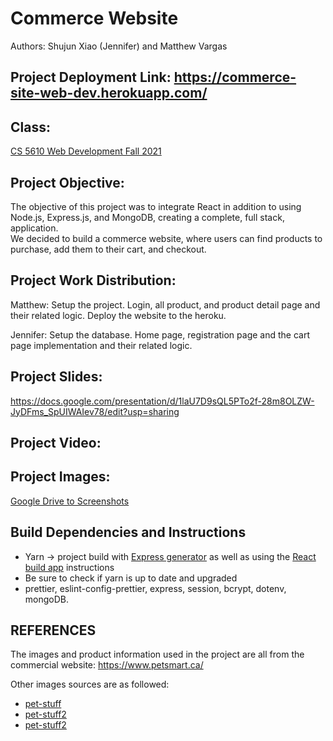 # Commerce Website
Authors: Shujun Xiao (Jennifer) and Matthew Vargas

## Project Deployment Link: https://commerce-site-web-dev.herokuapp.com/

## Class: 

[CS 5610 Web Development Fall 2021](https://johnguerra.co/classes/webDevelopment_fall_2021/_)

## Project Objective: 

The objective of this project was to integrate React in addition to using Node.js, Express.js, and MongoDB, creating a complete, full stack, application.  
We decided to build a commerce website, where users can find products to purchase, add them to their cart, and checkout.

## Project Work Distribution:

Matthew: Setup the project. Login, all product, and product detail page and their related logic. Deploy the website to the heroku.

Jennifer: Setup the database. Home page, registration page and the cart page implementation and their related logic.

## Project Slides:

https://docs.google.com/presentation/d/1laU7D9sQL5PTo2f-28m8OLZW-JyDFms_SpUIWAIev78/edit?usp=sharing

## Project Video: 

## Project Images:

[Google Drive to Screenshots](https://drive.google.com/drive/folders/1UIXPuGQu_cVtf6Wzg47tmHkTapqhFsZL?usp=sharing)

## Build Dependencies and Instructions

* Yarn -> project build with [Express generator](https://expressjs.com/en/starter/generator.html) as well as using the [React build app](https://reactjs.org/docs/create-a-new-react-app.html) instructions
* Be sure to check if yarn is up to date and upgraded
* prettier, eslint-config-prettier, express, session, bcrypt, dotenv, mongoDB.  

## REFERENCES

The images and product information used in the project are all from the commercial website: https://www.petsmart.ca/

Other images sources are as followed:
* [pet-stuff](https://gimg2.baidu.com/image_search/src=http%3A%2F%2Fwww.pet18.com%2FUploadFiles%2F[…]0n&fmt=jpeg?sec=1639959896&t=0d7894769492fd9e5df1b7c6f347c9b1)
* [pet-stuff2](https://gimg2.baidu.com/image_search/src=http%3A%2F%2Fbpic.588ku.com%2Fback_pic%2F05[…]0n&fmt=jpeg?sec=1639964254&t=856f11c764c16ae1bfef3965f5efcd9f)
* [pet-stuff2](https://gimg2.baidu.com/image_search/src=http%3A%2F%2Fbpic.588ku.com%2Fback_pic%2F05[…]0n&fmt=jpeg?sec=1639968713&t=4162b0dd9136e2fd2db18d98dda6afee)